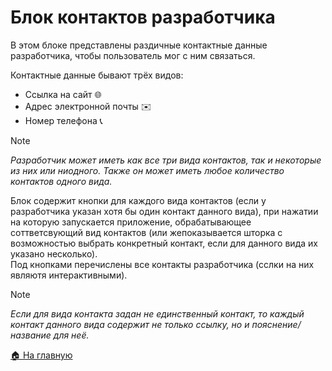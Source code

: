 # Блок контактов разработчика
В этом блоке представлены раздичные контактные данные разработчика, чтобы пользователь мог с ним связаться.

Контактные данные бывают трёх видов:
* Ссылка на сайт 🌐
* Адрес электронной почты ✉️
* Номер телефона 📞

> [!NOTE]
> *Разработчик может иметь как все три вида контактов, так и некоторые из них или ниодного. Также он может иметь любое количество контактов одного вида.*

Блок содержит кнопки для каждого вида контактов (если у разработчика указан хотя бы один контакт данного вида), при нажатии на которую запускается приложение, обрабатывающее соттветсвующий вид контактов (или жепоказывается шторка с возможностью выбрать конкретный контакт, если для данного вида их указано несколько).  
Под кнопками перечислены все контакты разработчика (сслки на них являютя интерактивными).

> [!NOTE]
> *Если для вида контакта задан не единственный контакт, то каждый контакт данного вида содержит не только ссылку, но и пояснение/название для неё.*

[🏠 На главную](/)
